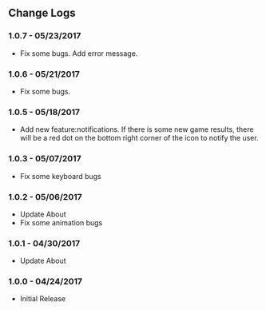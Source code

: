 ## Change Logs
### 1.0.7 - 05/23/2017

- Fix some bugs. Add error message.

### 1.0.6 - 05/21/2017

- Fix some bugs.

### 1.0.5 - 05/18/2017

- Add new feature:notifications. If there is some new game results, there will be a red dot on the bottom right corner of the icon to notify the user.

### 1.0.3 - 05/07/2017

- Fix some keyboard bugs

### 1.0.2 - 05/06/2017

- Update About
- Fix some animation bugs

### 1.0.1 - 04/30/2017

- Update About

### 1.0.0 - 04/24/2017

- Initial Release
